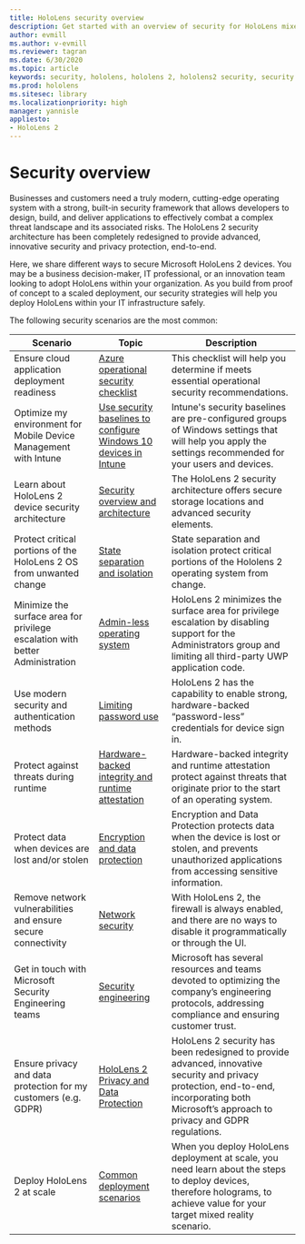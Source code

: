 ```yaml
---
title: HoloLens security overview
description: Get started with an overview of security for HoloLens mixed reality devices. 
author: evmill
ms.author: v-evmill
ms.reviewer: tagran
ms.date: 6/30/2020
ms.topic: article
keywords: security, hololens, hololens 2, hololens2 security, security overview
ms.prod: hololens
ms.sitesec: library
ms.localizationpriority: high
manager: yannisle
appliesto:
- HoloLens 2
---
```


# Security overview

Businesses and customers need a truly modern, cutting-edge operating system with a strong, built-in security framework that allows developers to design, build, and deliver applications to effectively combat a complex threat landscape and its associated risks. The HoloLens 2 security architecture has been completely redesigned to provide advanced, innovative security and privacy protection, end-to-end.

Here, we share different ways to secure Microsoft HoloLens 2 devices. You may be a business decision-maker, IT professional, or an innovation team looking to adopt HoloLens within your organization. As you build from proof of concept to a scaled deployment, our security strategies will help you deploy HoloLens within your IT infrastructure safely. 

The following security scenarios are the most common:

| Scenario | Topic | Description |
|---------|---------|---------|
| Ensure cloud application deployment readiness | [Azure operational security checklist](https://docs.microsoft.com/azure/security/fundamentals/operational-checklist) | This checklist will help you determine if meets essential operational security recommendations. |
| Optimize my environment for Mobile Device Management with Intune | [Use security baselines to configure Windows 10 devices in Intune](https://docs.microsoft.com/mem/intune/protect/security-baselines) | Intune's security baselines are pre-configured groups of Windows settings that will help you apply the settings recommended for your users and devices. |
| Learn about HoloLens 2 device security architecture | [Security overview and architecture](https://docs.microsoft.com/hololens/security-architecture) | The HoloLens 2 security architecture offers secure storage locations and advanced security elements. |
| Protect critical portions of the HoloLens 2 OS from unwanted change | [State separation and isolation](https://docs.microsoft.com/hololens/security-state-separation-isolation) | State separation and isolation protect critical portions of the Hololens 2 operating system from change. |
| Minimize the surface area for privilege escalation with better Administration | [Admin-less operating system](https://docs.microsoft.com/en-us/hololens/security-adminless-os) | HoloLens 2 minimizes the surface area for privilege escalation by disabling support for the Administrators group and limiting all third-party UWP application code.  |
| Use modern security and authentication methods | [Limiting password use](https://docs.microsoft.com/hololens/security-limiting-password-use) | HoloLens 2 has the capability to enable strong, hardware-backed “password-less” credentials for device sign in. |
| Protect against threats during runtime | [Hardware-backed integrity and runtime attestation](https://docs.microsoft.com/hololens/security-hardware-backed-integrity) | Hardware-backed integrity and runtime attestation protect against threats that originate prior to the start of an operating system. |
| Protect data when devices are lost and/or stolen | [Encryption and data protection](https://docs.microsoft.com/hololens/security-encryption-data-protection) | Encryption and Data Protection protects data when the device is lost or stolen, and prevents unauthorized applications from accessing sensitive information. |
| Remove network vulnerabilities and ensure secure connectivity | [Network security](https://docs.microsoft.com/hololens/security-network-security) | With HoloLens 2, the firewall is always enabled, and there are no ways to disable it programmatically or through the UI. |
| Get in touch with Microsoft Security Engineering teams | [Security engineering](https://docs.microsoft.com/hololens/security-engineering) | Microsoft has several resources and teams devoted to optimizing the company’s engineering protocols, addressing compliance and ensuring customer trust.|
| Ensure privacy and data protection for my customers (e.g. GDPR) | [HoloLens 2 Privacy and Data Protection](https://docs.microsoft.com/hololens/hololens2-privacy) | HoloLens 2 security has been redesigned to provide advanced, innovative security and privacy protection, end-to-end, incorporating both Microsoft’s approach to privacy and GDPR regulations.|
| Deploy HoloLens 2 at scale | [Common deployment scenarios](https://docs.microsoft.com/hololens/hololens-requirements) | When you deploy HoloLens deployment at scale, you need learn about the steps to deploy devices, therefore holograms, to achieve value for your target mixed reality scenario.|